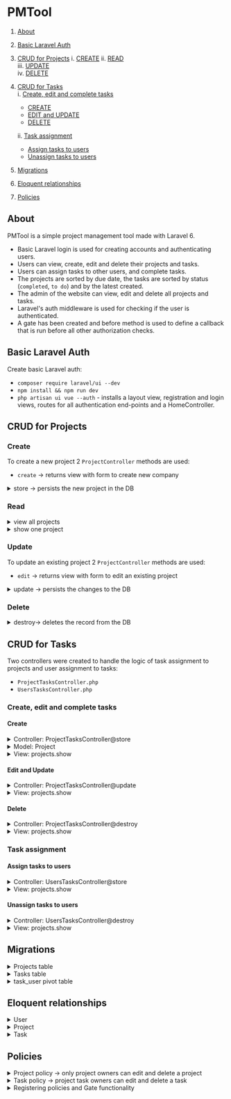 # PMTool

1. [About](#about) 
2. [Basic Laravel Auth](#basic-laravel-auth) 
3. [CRUD for Projects](#crud-for-projects)
	i. [CREATE](#create)
    ii. [READ](#read)  
    iii. [UPDATE](#update)  
    iv. [DELETE](#delete) 
4. [CRUD for Tasks](#crud-for-tasks)  
	i. [Create, edit and complete tasks](#create-edit-and-complete-tasks)
    - [CREATE](#create)  
    - [EDIT and UPDATE](#edit-and-update)  
    - [DELETE](#delete)  
    
	ii. [Task assignment](#task-assignment) 
    - [Assign tasks to users](#assign-tasks-to-users)
    - [Unassign tasks to users](#unassign-tasks-to-users)
5. [Migrations](#migrations) 
5. [Eloquent relationships](#eloquent-relationships) 
6. [Policies](#policies)
   
## About 
PMTool is a simple project management tool made with Laravel 6. 

   * Basic Laravel login is used for creating accounts and authenticating users.  
   * Users can view, create, edit and delete their projects and tasks.
   * Users can assign tasks to other users, and complete tasks.
   * The projects are sorted by due date, the tasks are sorted by status (`completed`, `to do`) and by the latest created. 
   * The admin of the website can view, edit and delete all projects and tasks.  
   * Laravel's auth middleware is used for checking if the user is authenticated.  
   * A gate has been created and before method is used to define a callback that is run before all other authorization checks.
## Basic Laravel Auth
Create basic Laravel auth: 
- `composer require laravel/ui --dev`
- `npm install && npm run dev`
- `php artisan ui vue --auth` - installs a layout view, registration and login views, routes for all authentication end-points and a HomeController.

## CRUD for Projects

### Create

To create a new project 2 `ProjectController` methods are used:

- `create` -> returns view with form to create new company

<details> 
<summary>store -> persists the new project in the DB  </summary>  

- validates the request attributes  
- persists the new project to the DB 
- displays a flash message when the project is created 

```php
// /app/Http/Controllers/ProjectController.php

// persists the project to the DB
public function store()
{
  // server-side validation
  $validatedProject = $this->validateProject();

  // sets additional attributes
  $validatedProject['user_id'] = auth()->id();

  // creates project
  $project = Project::create($validatedProject);

  // displays flash message 
  session()->flash('message', 'Your project has been created.');

  return redirect('/projects');
}
```
</details>

### Read

<details>
<summary>view all projects </summary>

- returns a view with all the projects ordered by deadline - due date

```php
// /app/Http/Controllers/ProjectController.php

// returns view with projects
public function index()
{    
  $projects = Project::orderBy('deadline','asc')->paginate(10);

  return view('projects.index', ['projects'=>$projects]);
}
```
</details>
<details>
<summary>show  one project  </summary>

- shows details of one project with the associated tasks and all the users to enable task assignment   

```php
/app/Http/Controllers/ProjectController.php

// shows one project
public function show(Project $project)
{
  return view('projects.show', ['project'=> $project, 'users'=>User::all()]);
}

```
</details>

### Update

To update an existing project 2 `ProjectController` methods are used:

- `edit` -> returns view with form to edit an existing project

<details> 
<summary> update -> persists the changes to the DB</summary> 

- validates the request attributes  
- persists the changes to the DB  
- displays flash message  

```php
// /app/Http/Controllers/ProjectController.php

// persists the changes to the DB
public function update(Project $project)
{
  // server-side validation
  $validatedProject= $this->validateProject();

  // sets additional attributes
  $validateProject['user_id'] = auth()->id();

  // updates project
  $project->update($validatedProject);

  // displays flash message 
  session()->flash('message', 'Your project has been updated.');

  return redirect("/projects/{$project->id}");

}
```
</details>

### Delete

<details> 
<summary> destroy-> deletes the record from the DB</summary>

```php
// /app/Http/Controllers/ProjectController.php

 // deletes from DB
 public function destroy(Project $project)
 {     
   $this->authorize('edit', $project);
   $project->delete();

  // displays flash message 
  session()->flash('message', 'Project deleted.');

  return redirect("/projects");

}
```
</details>

## CRUD for Tasks

Two controllers were created to handle the logic of task assignment to projects and user assignment to tasks:  

- `ProjectTasksController.php`  
- `UsersTasksController.php`  

### Create, edit and complete tasks

#### Create

<details> 
<summary>Controller: ProjectTasksController@store </summary> 

- validates the request attributes    
- persists the new company to the DB - calls the addTask method on the Project model  

```php
// /app/Http/Controllers/ProjectTasksController.php

// stores the task to the DB
public function store(Project $project, Task $task)
{
  // policy to authorize the user to create task
  $this->authorize('edit', $task);

  // validating attributes
  $attributes = $this->validateTask();

  // setting additional attributes
  $attributes['user_id'] = auth()->id();

  // calling the addTask method on the Project model
  $project->addTask($attributes);

  return back();
}
```
</details>
<details> 
<summary>Model: Project </summary> 

```php
// /app/Project.php

// adds a task to the project
public function addTask($task)
{ 	
    $this->tasks()->create($task);
}
```
</details>
<details> 
<summary>View: projects.show </summary> 

```html
<!--  /resources/views/projects/show.blade.php-->

<!-- Create task -->
<form method="POST" action="/projects/{{$project->id}}/tasks">
	@csrf
	<div class="form-group">
		<input class="form-control" type="text" name="description" placeholder="Describe the task..." required>
	</div>
	<div class="row d-flex justify-content-center">
		<button type="submit" class="btn btn-success mb-1">Add Task</button>
	</div>
</form>
```
</details>

#### Edit and Update

<details> 
<summary>Controller: ProjectTasksController@update </summary>

- checks which attributes have been changed and persists the changes to the DB    

```php
// /app/Http/Controllers/ProjectTasksController.php

// persists changes to the task
public function update(Task $task)
{
  // policy to authorize the user to update
  $this->authorize('edit', $task);

  // checks if the description has been changed, sets the updated attributes
  if (request()->description) {
  	$attributes = $this->validateTask();
  	$description = $attributes['description'];
  }else{
  	$description =  $task->description;
  }
  
  // updates the task
  $task->update([
  //checks if completed attribute in request (if task has been completed)
  'completed' => request()->has('completed'),
  //setting the description attribute
  'description'=> $description
  ]);
  return back();
}
```
</details>
<details> 
<summary>View: projects.show </summary> 

```html
<!--  /resources/views/projects/show.blade.php-->

@foreach($project->tasks()->orderBy('completed', 'asc')->latest()->get() as $task)
<tbody>
<tr style="{{$task->completed ? 'background-color:rgb(56, 193, 114,0.2);' : ''}}">
    <!-- Complete task checkbox -->
    <td>
        <form method="POST" action="/tasks/{{$task->id}}" id="completeTask">
        @method('PATCH')
        @csrf
        @can('edit', $task)
            <input type="checkbox" class="form-check-input" name="completed" onChange="this.form.submit()" {{ $task->completed ? 'checked' : ''}}> 
        @endcan
            <label style="{{ $task->completed ? 'color:#38c172' : 'color:#E3342F'}}" ><strong>{{ $task->completed ? 'Completed!' : 'To do'}}</strong></label>
        </form>
    </td>
    <label></label>

    <!-- Editable task description with collapsable textarea -->
    <td style="width:400px;"> 
        <a  data-toggle="collapse" href="#collapse-{{$task->id}}" role="button" aria-expanded="false" aria-controls="collapseExample" style="width:100px;">{{$task->description}}</a>
        <div class="collapse" id="collapse-{{$task->id}}"> 
            <form method="POST" action="/tasks/{{$task->id}}" style="margin-bottom: 0px!important;">
                @csrf
                @method('PATCH')	     
                <textarea  type="text" class="form-control" name="description" cols="8" rows="4">{{$task->description}}</textarea>
                <button class="btn btn-success mt-1 mb-0" type="button" id="button-addon2" onclick="this.form.submit()"> Save</button>
            </form>
        </div>
    </td>
```
</details>

#### Delete

<details> 
<summary>Controller: ProjectTasksController@destroy</summary>

```php
// /app/Http/Controllers/ProjectTasksController.php

// deletes record from DB
public function destroy(Project $project, Task $task)
{
  // policy to authorize the user to delete task
  $this->authorize('edit', $task);

  // deletes record from DB
  $task->delete();

  return redirect("/projects/{$project->id}");
}
```
</details>
<details>
<summary>View: projects.show </summary> 

```html
<!--  /resources/views/projects/show.blade.php-->

<!--Delete task -->
<td>
  <form  method="POST" action="/tasks/{{$task->id}}" style="margin-top: 0px!important;">
  @method('DELETE')
  @csrf
  <button class="btn btn-danger btn-sm mt-0" onClick="this.form.submit()"> Delete task</button>
  </form>
</td>	
```
</details>

### Task assignment

#### Assign tasks to users

<details> 
<summary>Controller: UsersTasksController@store </summary> 

- checks if entry exists in pivot table (a user can only be assigned to a task once   
- creates the entry if the record doesn't exist  

```php
// /app/Http/Controllers/UsersTasksController.php

// assigns the task to a user
public function store(Task $task)
{
    // checks if enrty exists in pivot table (a user can only be assigned to a task once)
    // creates the entry if the record doesn't exist
    try{
        $task->users()->attach($this->validateTask());

    } catch (QueryException $errors){

       return back()->withErrors('Duplicate entry.');
    }      
    return back();
}
```
</details>
<details>
<summary>View: projects.show </summary> 

```html
<!--  /resources/views/projects/show.blade.php-->

<!-- assign -->
@foreach($users as $assignedUser)
@if(!$assignedUser->tasks->firstwhere('id',$task->id))
  <form method="POST" action="/tasks/{{$task->id}}/assign" style="margin-bottom: 0px!important;">
  @csrf
  <button class="btn btn-outline-secondary btn-sm mt-0 mb-0" onClick="this.form.submit()" style="width:100px;" type="link"><input type="hidden" name="assigned_to" value="{{$assignedUser->id}}">{{$assignedUser->name}}</button></li>
  </form>
@endif
@endforeach		
```
</details>

#### Unassign tasks to users

<details> 
<summary>Controller: UsersTasksController@destroy </summary> 

```php
// /app/Http/Controllers/UsersTasksController.php

// unassigns the task 
public function destroy(Task $task, User $user)
{
  	$task->users()->detach($user);
	return back();
}
```
</details>
<details>
<summary>View: projects.show </summary> 

```html
<!--  /resources/views/projects/show.blade.php-->

@foreach ($task->users as $user)
<!-- unassign -->
  <form method="POST" action="/tasks/{{$task->id}}/assign/{{$user->id}}/delete" style="margin-bottom: 0px!important;">
  @method('DELETE')
  @csrf
  <button class="btn btn-outline-success btn-sm mt-0 mb-0" style="width:100px;" onClick="this.form.submit()">&#9989; {{$user->name}}</button>
  </form>
@endforeach
```
</details>

## Migrations

<details><summary>Projects table</summary>

```php
class CreateProjectsTable extends Migration
{
    /**
     * Run the migrations.
     *
     * @return void
     */
    public function up()
    {
        Schema::create('projects', function (Blueprint $table) {
            $table->bigIncrements('id');
            $table->unsignedBigInteger('user_id');
            $table->string('name');
            $table->text('description');
            $table->datetime('deadline');
            $table->timestamps();

            // foreign key constraint - add user_id key to projects table
            $table->foreign('user_id')
                ->references('id')
                ->on('users')
                ->onDelete('cascade')
                ->onUpdate('cascade');
        });
    }

    /**
     * Reverse the migrations.
     *
     * @return void
     */
    public function down()
    {
        Schema::dropIfExists('projects');
    }
}
```
</details>
<details><summary>Tasks table</summary>

```php
class CreateTasksTable extends Migration
{
    /**
     * Run the migrations.
     *
     * @return void
     */
    public function up()
    {
        Schema::create('tasks', function (Blueprint $table) {
            $table->bigIncrements('id');
            $table->unsignedBigInteger('user_id');
            $table->unsignedBigInteger('project_id');
            $table->string('description');
            $table->boolean('completed')->default(false);
            $table->timestamps();

            //foreign key constraints
            $table->foreign('user_id')->references('id')->on('users')->onUpdate('cascade');
            $table->foreign('project_id')->references('id')->on('projects')->onDelete('cascade')->onUpdate('cascade');
        });
    }

    /**
     * Reverse the migrations.
     *
     * @return void
     */
    public function down()
    {
        Schema::dropIfExists('tasks');
    }
}
```
</details>
<details><summary>task_user pivot table</summary>

```php
class CreateTaskUserTable extends Migration
{
    /**
     * Run the migrations.
     *
     * @return void
     */
    public function up()
    {
        Schema::create('task_user', function (Blueprint $table) {
            $table->bigIncrements('id');
            $table->unsignedBigInteger('user_id');
            $table->unsignedBigInteger('task_id');

            $table->timestamps();

            // a unique entry is a unique combination of the two identifiers - foreign keys
            $table->unique(['user_id', 'task_id']);

            // foreign key constraints
            $table->foreign('user_id')->references('id')->on('users')->onDelete('cascade');
            $table->foreign('task_id')->references('id')->on('tasks')->onDelete('cascade');
        });
    }

    /**
     * Reverse the migrations.
     *
     * @return void
     */
    public function down()
    {
        Schema::dropIfExists('task_user');
    }
}
```
</details>

## Eloquent relationships

<details><summary>User</summary>

- `hasMany` Projects - one to many
```php
// has many Projects 
public function projects()
{
return $this->hasMany(Project::class);
}

```

- `belongsToMany` Tasks - many to many 
```php
//belongs to many Tasks
public function tasks()
{
return $this->belongsToMany(Task::class)->withTimestamps();
}

```

- check if admin  
```php
// checks if admin - user with id==1 is admin 
public function isAdmin()
{
  if ($this->id == 1)
  {
  	return true;
  }
}

``` 
</details>
<details><summary>Project</summary>

- `belongsTo` one User  - one to many 
```php
// belongs to one user
public function user()
{
	return $this->belongsTo(User::class);
}
```

- `hasMany` Tasks - one to many 
```php
// has many tasks
public function tasks()
{
return $this->hasMany(Task::class);
} 
```

</details>
<details><summary>Task</summary>

- `belongsTo` one project - one to many

```php
// belongs to one project
public function project()
{
	return $this->belongsTo(Project::class);
}
```

- `belongsToMany` users - many to many

```php

// belongs to many users
public function users()
{
	return $this->belongsToMany(User::class)->withTimestamps();
}
```
</details>


## Policies

<details><summary>Project policy -> only project owners can edit and delete a project</summary>

```php
class ProjectPolicy
{
    use HandlesAuthorization;

    /**
     * Create a new policy instance.
     *
     * @return void
     */
    public function edit(User $user, Project $project)
    {
        return $project->user_id === $user->id;
    }
}
```
</details>
<details><summary>Task policy -> project task owners can edit and delete a task</summary>

```php
class TaskPolicy
{
    use HandlesAuthorization;

    public function edit(User $user, Task $task)
    {
        return $task->user_id === $user->id;
    }
}
```
</details>
<details><summary>Registering policies and Gate functionality </summary>

```php
class AuthServiceProvider extends ServiceProvider
{
  /**
  * The policy mappings for the application.
  *
  * @var array
  */
  protected $policies = [
  'App\Project' => 'App\Policies\ProjectPolicy',
  'App\Task' => 'App\Policies\TaskPolicy',
  ];

  /**
  * Register any authentication / authorization services.
  *
  * @return void
  */
  public function boot()
  {
  	// register policies
    $this->registerPolicies();
	
    // run the logic in the gate before all other auth checks
    Gate::before(function ($user, $ability) {
    return $user->isAdmin();
    });
  }
}

```
</details>

